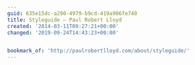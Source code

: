```yaml
---
guid: 635e15dc-a290-4979-b9cd-419a906fe740
title: Styleguide — Paul Robert Lloyd
created: '2014-03-11T09:27:21+00:00'
changed: '2019-09-24T14:43:23+00:00'


bookmark_of: 'http://paulrobertlloyd.com/about/styleguide/'
---
```




